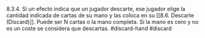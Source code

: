 8.3.4. Si un efecto indica que un jugador descarte, ese jugador elige la cantidad indicada de cartas de su mano y las coloca en su [[8.6. Descarte (Discard)]]. Puede ser N cartas o la mano completa. Si la mano es cero y no es un coste se considera que descartas. 
#discard-hand #discard